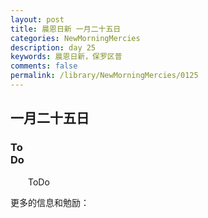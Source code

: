 ```yaml
---
layout: post
title: 晨恩日新 一月二十五日
categories: NewMorningMercies
description: day 25
keywords: 晨恩日新，保罗区普
comments: false
permalink: /library/NewMorningMercies/0125
---
```


## 一月二十五日

### To <br> Do

&emsp;&emsp;ToDo

更多的信息和勉励：[]()
